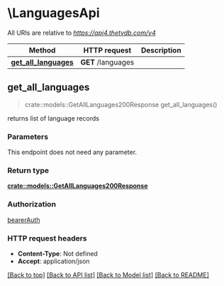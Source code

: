 # \LanguagesApi

All URIs are relative to *https://api4.thetvdb.com/v4*

Method | HTTP request | Description
------------- | ------------- | -------------
[**get_all_languages**](LanguagesApi.md#get_all_languages) | **GET** /languages | 



## get_all_languages

> crate::models::GetAllLanguages200Response get_all_languages()


returns list of language records

### Parameters

This endpoint does not need any parameter.

### Return type

[**crate::models::GetAllLanguages200Response**](getAllLanguages_200_response.md)

### Authorization

[bearerAuth](../README.md#bearerAuth)

### HTTP request headers

- **Content-Type**: Not defined
- **Accept**: application/json

[[Back to top]](#) [[Back to API list]](../README.md#documentation-for-api-endpoints) [[Back to Model list]](../README.md#documentation-for-models) [[Back to README]](../README.md)

